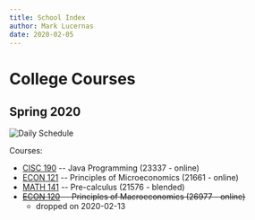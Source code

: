 ```yaml
---
title: School Index
author: Mark Lucernas
date: 2020-02-05
---
```


# College Courses

## Spring 2020

![Daily Schedule](file:../files/spring-2020/spring-2020_dailySchedule_v2.png)

Courses:

  - [CISC 190](spring-2020/CISC-190/cisc-190) -- Java Programming (23337 - online)
  - [ECON 121](spring-2020/ECON-121/econ-121) -- Principles of Microeconomics (21661 - online)
  - [MATH 141](spring-2020/MATH-141/math-141) -- Pre-calculus (21576 - blended)
  - ~~[ECON 120](spring-2020/ECON-120/econ-120) -- Principles of Macroeconomics (26977 - online)~~
    * dropped on 2020-02-13
